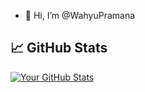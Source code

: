 - 👋 Hi, I’m @WahyuPramana


## 📈 GitHub Stats
[![Your GitHub Stats](https://github-readme-stats.vercel.app/api?username=YourUsername&show_icons=true&count_private=true&hide=contribs)](https://github.com/wahpram/)
<!---
wahpram/wahpram is a ✨ special ✨ repository because its `README.md` (this file) appears on your GitHub profile.
You can click the Preview link to take a look at your changes.
--->
